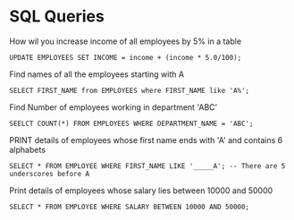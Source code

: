 # SQL Queries 

How wil you increase income of all employees by 5% in a table 

    UPDATE EMPLOYEES SET INCOME = income + (income * 5.0/100);
    
Find names of all the employees starting with A

    SELECT FIRST_NAME from EMPLOYEES where FIRST_NAME like 'A%';
    
Find Number of employees working in department 'ABC'

    SEELCT COUNT(*) FROM EMPLOYEES WHERE DEPARTMENT_NAME = 'ABC';
    
PRINT details of employees whose first name ends with 'A' and contains 6 alphabets

    SELECT * FROM EMPLOYEE WHERE FIRST_NAME LIKE '_____A'; -- There are 5 underscores before A
    
Print details of employees whose salary lies between 10000 and 50000

    SELECT * FROM EMPLOYEE WHERE SALARY BETWEEN 10000 AND 50000;
    



